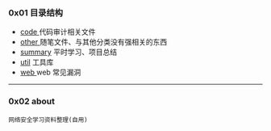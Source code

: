 ### 0x01 目录结构
* [code ](./code)  代码审计相关文件
* [other ](./code) 随笔文件、与其他分类没有强相关的东西
* [summary](./code) 平时学习、项目总结
* [util](./util) 工具库
* [web ](./util) web 常见漏洞

---

### 0x02 about
	网络安全学习资料整理(自用)

